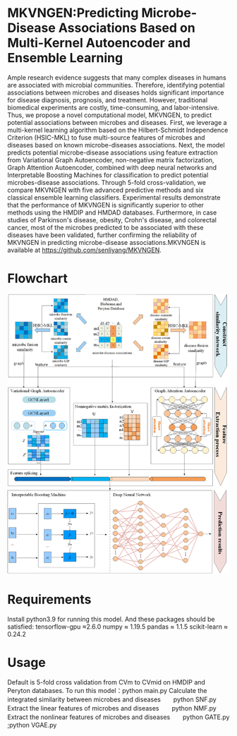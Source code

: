 # MKVNGEN:Predicting Microbe-Disease Associations Based on Multi-Kernel Autoencoder and Ensemble Learning
Ample research evidence suggests that many complex diseases in humans are associated with microbial communities. Therefore, identifying potential associations between microbes and diseases holds significant importance for disease diagnosis, prognosis, and treatment. However, traditional biomedical experiments are costly, time-consuming, and labor-intensive. Thus, we propose a novel computational model, MKVNGEN, to predict potential associations between microbes and diseases. First, we leverage a multi-kernel learning algorithm based on the Hilbert-Schmidt Independence Criterion (HSIC-MKL) to fuse multi-source features of microbes and diseases based on known microbe-diseases associations. Next, the model predicts potential microbe-disease associations using feature extraction from Variational Graph Autoencoder, non-negative matrix factorization, Graph Attention Autoencoder, combined with deep neural networks and Interpretable Boosting Machines for classification to predict potential microbes-disease associations.  Through 5-fold cross-validation, we compare MKVNGEN with five advanced predictive methods and six classical ensemble learning classifiers. Experimental results demonstrate that the performance of MKVNGEN is significantly superior to other methods using the HMDIP and HMDAD databases. Furthermore, in case studies of Parkinson's disease, obesity, Crohn's disease, and colorectal cancer, most of the microbes predicted to be associated with these diseases have been validated, further confirming the reliability of MKVNGEN in predicting microbe-disease associations.MKVNGEN is available at https://github.com/senliyang/MKVNGEN.
# Flowchart
![image](https://github.com/senliyang/MKVNGEN/blob/main/%E6%A8%A1%E5%9E%8B%E6%A1%86%E6%9E%B6.png)
# Requirements
Install python3.9 for running this model. And these packages should be satisfied:
tensorflow-gpu ≈2.6.0
numpy ≈ 1.19.5
pandas ≈ 1.1.5
scikit-learn ≈ 0.24.2
# Usage
Default is 5-fold cross validation from CVm to CVmid on HMDIP and Peryton databases. To run this model：python main.py
Calculate the integrated similarity between microbes and diseases  　&ensp;                  python SNF.py          
Extract the linear features of microbes and diseases             　&ensp;        python NMF.py                 
Extract the nonlinear features of microbes and diseases          　&ensp;      python GATE.py ;python VGAE.py
